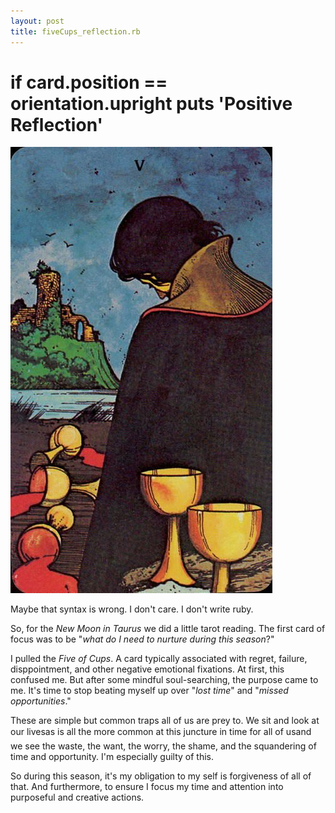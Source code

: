 ```yaml
---
layout: post
title: fiveCups_reflection.rb
---
```


# if card.position == orientation.upright puts 'Positive Reflection'

![](img/fiveCups.jpg)

Maybe that syntax is wrong. I don't care. I don't write ruby.

So, for the _New Moon in Taurus_ we did a little tarot reading. The first card of focus was to be "_what do I need to nurture during this season_?"

I pulled the _Five of Cups_. A card typically associated with regret, failure, disppointment, and other negative emotional fixations. At first, this confused me. But after some mindful soul-searching, the purpose came to me. It's time to stop beating myself up over "_lost time_" and "_missed opportunities_."

These are simple but common traps all of us are prey to. We sit and look at our lives&#151;as is all the more common at this juncture in time for all of us&#151;and we see the waste, the want, the worry, the shame, and the squandering of time and opportunity. I'm especially guilty of this.

So during this season, it's my obligation to my self is forgiveness of all of that. And furthermore, to ensure I focus my time and attention into purposeful and creative actions.